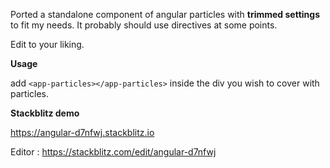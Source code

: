 Ported a standalone component of angular particles with <b>trimmed settings</b> to fit my needs. It probably should use directives at some points.

Edit to your liking.

<b>Usage</b>

add `<app-particles></app-particles>` inside the div you wish to cover with particles.

<b>Stackblitz demo</b>

https://angular-d7nfwj.stackblitz.io

Editor : https://stackblitz.com/edit/angular-d7nfwj
